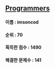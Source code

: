 ## [Programmers](https://www.welcomekakao.com/learn/challenges)
#### 이름 : imsoncod
#### 순위 : 70
#### 흭득한 점수 : 1490
#### 해결한 문제수 : 141
